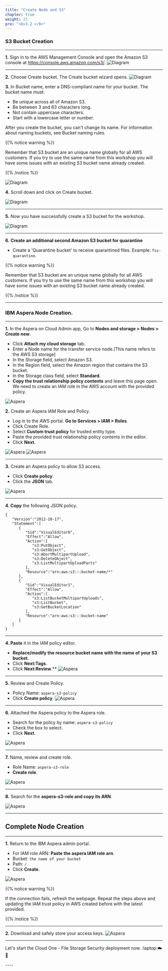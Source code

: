 ```yaml
---
title: "Create Node and S3"
chapter: true
weight: 21
pre: "<b>3.2 </b>"
---
```



### S3 Bucket Creation

---

**1.** Sign in to the AWS Management Console and open the Amazon S3 console at https://console.aws.amazon.com/s3/.
![Diagram](/images/create_s3.png)

---

**2.** Choose Create bucket. The Create bucket wizard opens.
![Diagram](/images/create_s3_2.png)


**3.** In Bucket name, enter a DNS-compliant name for your bucket.
The bucket name must:

- Be unique across all of Amazon S3.
- Be between 3 and 63 characters long.
- Not contain uppercase characters.
- Start with a lowercase letter or number.

After you create the bucket, you can't change its name. For information about naming buckets, see Bucket naming rules.

{{% notice warning %}}
<p style='text-align: left;'>
Remember that S3 bucket are an unique name globally for all AWS customers. If you try to use the same name from this workshop you will have some issues with an existing S3 bucket name already created.
</p>
{{% /notice %}}

![Diagram](/images/create_s3_3.png)

**4.** Scroll down and click on Create bucket. 

![Diagram](/images/create_s3_4.png)

---
**5.** Now you have successfully create a S3 bucket for the workshop.

![Diagram](/images/create_s3_5.png)

---

**6.** **Create an additional second Amazon S3 bucket for quarantine**
- Create a 'Quarantine bucket' to receive quarantined files. Example: `fss-quarantine`.

{{% notice warning %}}
<p style='text-align: left;'>
Remember that S3 bucket are an unique name globally for all AWS customers. If you try to use the same name from this workshop you will have some issues with an existing S3 bucket name already created.
</p>
{{% /notice %}}

---

### IBM Aspera Node Creation.

---

**1.** In the Aspera on Cloud Admin app, Go to **Nodes and storage > Nodes > Create new**.
-  Click **Attach my cloud storage** tab.
- Enter a Node name for the transfer service node.[This name refers to the AWS S3 storage]
- In the Storage field, select Amazon S3.
- In the Region field, select the Amazon region that contains the S3 bucket.
- In the Storage class field, select **Standard**.
- **Copy the trust relationship policy contents** and leave this page open. We need to create an IAM role in the AWS account with the provided policy.

![Aspera](/images/aspera/node.jpg)


**2.** Create an Aspera IAM Role and Policy.
- Log in to the AWS portal. **Go to Services > IAM > Roles**.
- Click Create Role.
- Select **Custom trust policy** for trusted entity type.
- Paste the provided trust relationship policy contents in the editor.
- Click **Next**.

![Aspera](/images/aspera/node2.jpg)
![Aspera](/images/aspera/node3.jpg)

---

**3.** Create an Aspera policy to allow S3 access.
- Click **Create policy**.
- Click the **JSON** tab.

![Aspera](/images/aspera/node4.jpg)

---

**4. Copy** the following JSON policy.

```
{
   "Version":"2012-10-17",
   "Statement":[
      {
         "Sid":"VisualEditor0",
         "Effect":"Allow",
         "Action":[
            "s3:PutObject",
            "s3:GetObject",
            "s3:AbortMultipartUpload",
            "s3:DeleteObject",
            "s3:ListMultipartUploadParts"
         ],
         "Resource":"arn:aws:s3:::bucket-name/*"
      },
      {
         "Sid":"VisualEditor1",
         "Effect":"Allow",
         "Action":[
            "s3:ListBucketMultipartUploads",
            "s3:ListBucket",
            "s3:GetBucketLocation"
         ],
         "Resource":"arn:aws:s3:::bucket-name"
      }
   ]
}
```
---

**4. Paste** it in the IAM policy editor. 
- **Replace/modify the resource bucket name with the name of your S3 bucket.**
- Click **Next:Tags**.
- Click **Next:Review**.**
![Aspera](/images/aspera/node5.jpg)

---

**5.** Review and Create Policy.
- Policy Name: ```aspera-s3-policy```
- Click **Create policy**.
![Aspera](/images/aspera/node6.jpg)

---

**6.** Attached the Aspera policy to the Aspera role.
- Search for the policy by name: ```aspera-s3-policy```
- Check the box to select.
- Click **Next**.

![Aspera](/images/aspera/node7.jpg)


---

**7.** Name, review and create role.
- Role Name: ```aspera-s3-role```
- **Create role**.

![Aspera](/images/aspera/node8.jpg)


---
**8.** Search for the **aspera-s3-role and copy its ARN**.

![Aspera](/images/aspera/node9.jpg)


---

## Complete Node Creation

---

**1.** Return to the IBM Aspera admin portal.
- For IAM role ARN: **Paste the aspera IAM role arn**.
- Bucket: ```the name of your bucket```
- Path: ```/```
- Click **Create**.

![Aspera](/images/aspera/node10.jpg)

{{% notice warning %}}
<p style='text-align: left;'>
If the connection fails, refresh the webpage. Repeat the steps above and updating the IAM trust policy in AWS created before with the latest provided.
</p>
{{% /notice %}}

---

**2.** Download and safely store your access keys.
![Aspera](/images/aspera/node11.jpg)

---

Let's start the Cloud One - File Storage Security deployment now. :laptop::cloud::rocket:
</details>
----